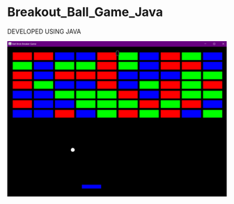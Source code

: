 # Breakout_Ball_Game_Java

DEVELOPED USING JAVA

![Image](https://github.com/theBhavyaaggarwal81/Breakout_Ball_Game_Java/blob/main/Screenshot_Ball_Breakout_Game.png)
